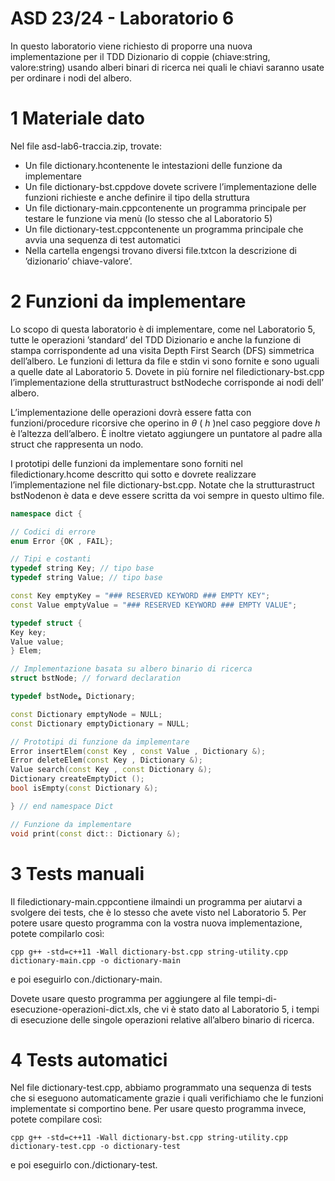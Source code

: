 # ASD 23/24 - Laboratorio 6

In questo laboratorio viene richiesto di proporre una nuova implementazione per il TDD Dizionario di coppie (chiave:string, valore:string) usando alberi binari di ricerca nei quali le chiavi saranno usate per ordinare i nodi del albero.

# 1 Materiale dato

Nel file asd-lab6-traccia.zip, trovate:

- Un file dictionary.hcontenente le intestazioni delle funzione da implementare
- Un file dictionary-bst.cppdove dovete scrivere l’implementazione delle funzioni richieste e anche definire il tipo della struttura
- Un file dictionary-main.cppcontenente un programma principale per testare le funzione via menù (lo stesso che al Laboratorio 5)
- Un file dictionary-test.cppcontenente un programma principale che avvia una sequenza di test automatici
- Nella cartella engengsi trovano diversi file.txtcon la descrizione di ’dizionario’ chiave-valore’.

# 2 Funzioni da implementare

Lo scopo di questa laboratorio è di implementare, come nel Laboratorio 5, tutte le operazioni ’standard’ del TDD Dizionario e anche la funzione di stampa corrispondente ad una visita Depth First Search (DFS) simmetrica dell’albero. Le funzioni di lettura da file e stdin vi sono fornite e sono uguali a quelle date al Laboratorio 5. Dovete in più fornire nel filedictionary-bst.cpp l’implementazione della strutturastruct bstNodeche corrisponde ai nodi dell’ albero.

L’implementazione delle operazioni dovrà essere fatta con funzioni/procedure ricorsive che operino in _θ_ ( _h_ )nel caso peggiore dove _h_ è l’altezza dell’albero. È inoltre vietato aggiungere un puntatore al padre alla struct che rappresenta un nodo.

I prototipi delle funzioni da implementare sono forniti nel filedictionary.hcome descritto qui sotto e dovrete realizzare l’implementazione nel file dictionary-bst.cpp. Notate che la strutturastruct bstNodenon è data e deve essere scritta da voi sempre in questo ultimo file.

```cpp
namespace dict {

// Codici di errore
enum Error {OK , FAIL};

// Tipi e costanti
typedef string Key; // tipo base
typedef string Value; // tipo base

const Key emptyKey = "### RESERVED KEYWORD ### EMPTY KEY";
const Value emptyValue = "### RESERVED KEYWORD ### EMPTY VALUE";

typedef struct {
Key key;
Value value;
} Elem;

// Implementazione basata su albero binario di ricerca
struct bstNode; // forward declaration

typedef bstNode⁎ Dictionary;

const Dictionary emptyNode = NULL;
const Dictionary emptyDictionary = NULL;

// Prototipi di funzione da implementare
Error insertElem(const Key , const Value , Dictionary &);
Error deleteElem(const Key , Dictionary &);
Value search(const Key , const Dictionary &);
Dictionary createEmptyDict ();
bool isEmpty(const Dictionary &);

} // end namespace Dict

// Funzione da implementare
void print(const dict:: Dictionary &);
```
# 3 Tests manuali

Il filedictionary-main.cppcontiene ilmaindi un programma per aiutarvi a svolgere dei tests, che è lo stesso che avete visto nel Laboratorio 5.
Per potere usare questo programma con la vostra nuova implementazione, potete compilarlo così:

```cpp g++ -std=c++11 -Wall dictionary-bst.cpp string-utility.cpp dictionary-main.cpp -o dictionary-main```

e poi eseguirlo con./dictionary-main.

Dovete usare questo programma per aggiungere al file tempi-di-esecuzione-operazioni-dict.xls, che vi è stato dato al Laboratorio 5, i tempi di esecuzione delle singole operazioni relative all’albero binario di ricerca.

# 4 Tests automatici

Nel file dictionary-test.cpp, abbiamo programmato una sequenza di tests che si eseguono automaticamente grazie i quali verifichiamo che le funzioni implementate si comportino bene. Per usare questo programma invece, potete compilare così: 

```cpp g++ -std=c++11 -Wall dictionary-bst.cpp string-utility.cpp dictionary-test.cpp -o dictionary-test```

e poi eseguirlo con./dictionary-test.